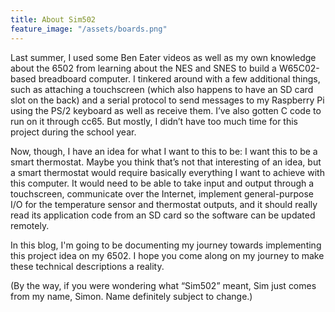 ```yaml
---
title: About Sim502
feature_image: "/assets/boards.png"
---
```

Last summer, I used some Ben Eater videos as well as my own knowledge about the 6502 from learning about the NES and SNES to build a W65C02-based breadboard computer. I tinkered around with a few additional things, such as attaching a touchscreen (which also happens to have an SD card slot on the back) and a serial protocol to send messages to my Raspberry Pi using the PS/2 keyboard as well as receive them. I’ve also gotten C code to run on it through cc65. But mostly, I didn’t have too much time for this project during the school year.

Now, though, I have an idea for what I want to this to be: I want this to be a smart thermostat. Maybe you think that’s not that interesting of an idea, but a smart thermostat would require basically everything I want to achieve with this computer. It would need to be able to take input and output through a touchscreen, communicate over the Internet, implement general-purpose I/O for the temperature sensor and thermostat outputs, and it should really read its application code from an SD card so the software can be updated remotely.

In this blog, I'm going to be documenting my journey towards implementing this project idea on my 6502. I hope you come along on my journey to make these technical descriptions a reality.

(By the way, if you were wondering what “Sim502” meant, Sim just comes from my name, Simon. Name definitely subject to change.)
